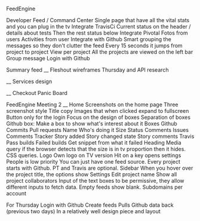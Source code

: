 FeedEngine

Developer Feed / Command Center
Single page that have all the vital stats and you can plug in the tv
Integrate TravisCi
Current status on the header / details about tests
Then the rest status below
Integrate Pivotal
Fotos from users
Activities from user
Integrate with Github
Smart grouping the messages so they don't clutter the feed
Every 15 seconds it jumps from project to project
View per project
All the projects are viewed on the left bar
Group message
Login with Github

Summary feed
__
Fleshout wireframes Thursday and API research

__
Services design

__
Checkout Panic Board

FeedEngine Meeting 2
__
Home
Screenshots on the home page
Three screenshot style
Title copy
Images that when clicked expand to fullscreen
Button only for the login
Focus on the design of boxes
Separation of boxes
Github box:
Make a box to show what's interest about it
Boxes
Github
Commits
Pull requests
Name
Who's doing it
Size
Status
Comments
Issues
Comments
Tracker
Story added
Story changed state
Story comments
Travis
Pass builds
Failed builds
Get snippet from what it failed
Heading
Media query if the browser detects that the size is in tv proportion then it hides. CSS queries.
Logo
Own logo on TV version
Hit on a key opens settings
People is low priority
You can just have one feed source. Every project starts with Github. PT and Travis are optional.
Sidebar
When you hover over the project title, the options show
Settings
Edit project name
Show all project collaborators
Input of the text boxes to be permissive, they allow different inputs to fetch data.
Empty feeds show blank.
Subdomains per account

For Thursday
Login with Github
Create feeds
Pulls Github data back (previous two days)
In a relatively well design piece and layout
